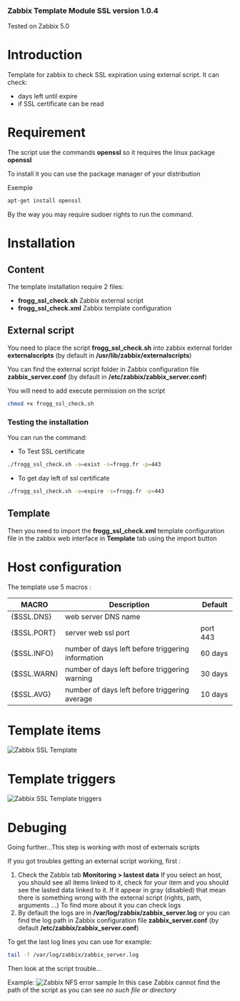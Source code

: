 ### Zabbix Template Module SSL version 1.0.4

Tested on Zabbix 5.0

# Introduction
Template for zabbix to check SSL expiration using external script.
It can check:
* days left until expire
* if SSL certificate can be read

# Requirement
The script use the commands **openssl** so it requires the linux package **openssl**

To install it you can use the package manager of your distribution

Exemple
```bash
apt-get install openssl
```
By the way you may require sudoer rights to run the command.

# Installation

## Content
The template installation require 2 files:
* **frogg_ssl_check.sh** Zabbix external script
* **frogg_ssl_check.xml** Zabbix template configuration

## External script

You need to place the script **frogg_ssl_check.sh** into zabbix external forlder **externalscripts** (by default in **/usr/lib/zabbix/externalscripts**)

You can find the external script folder in Zabbix configuration file **zabbix_server.conf** (by default in **/etc/zabbix/zabbix_server.conf**)

You will need to add execute permission on the script
```bash
chmod +x frogg_ssl_check.sh
```

### Testing the installation
You can run the command:
- To Test SSL certificate
```bash
./frogg_ssl_check.sh -a=exist -s=frogg.fr -p=443
```
- To get day left of ssl certificate
```bash
./frogg_ssl_check.sh -a=expire -s=frogg.fr -p=443
```
## Template

Then you need to import the **frogg_ssl_check.xml** template configuration file in the zabbix web interface in **Template** tab using the import button

# Host configuration
The template use 5 macros :

MACRO | Description | Default
----- | ----------- | -------
{$SSL.DNS} | web server DNS name |
{$SSL.PORT} | server web ssl port | port 443
{$SSL.INFO} | number of days left before triggering information | 60 days
{$SSL.WARN} | number of days left before triggering warning | 30 days
{$SSL.AVG} | number of days left before triggering average | 10 days

# Template items
![Zabbix SSL Template](https://tool.frogg.fr/upload/github/zabbix-ssl/items.png)

# Template triggers
![Zabbix SSL Template triggers](https://tool.frogg.fr/upload/github/zabbix-ssl/triggers.png)

# Debuging

Going further...This step is working with most of externals scripts

If you got troubles getting an external script working, first :
1. Check the Zabbix tab **Monitoring > lastest data**
If you select an host, you should see all items linked to it, check for your item and you should see the lasted data linked to it.
If it appear in gray (disabled) that mean there is something wrong with the external script (rights, path, arguments ...)
To find more about it you can check logs
2. By default the logs are in **/var/log/zabbix/zabbix_server.log** or you can find the log path in Zabbix configuration file **zabbix_server.conf** (by default **/etc/zabbix/zabbix_server.conf**)

To get the last log lines you can use for example:
```bash
tail -f /var/log/zabbix/zabbix_server.log
```
Then look at the script trouble...

Example:
![Zabbix NFS error sample](https://tool.frogg.fr/upload/github/zabbix-nfs/error.png)
In this case Zabbix cannot find the path of the script as you can see *no such file or directory*

